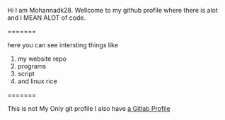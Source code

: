 Hi I am Mohannadk28. Wellcome to my github profile where there is alot and I MEAN ALOT of code.

=======

here you can see intersting things like
1. my website repo
2. programs
3. script
4. and linux rice

=======

This is not My Only git profile I also have [a Gitlab Profile](https://gitlab.com/Mohannadk28 "Follow me on Gitlab")
<!---
Mohannadk28/Mohannadk28 is a ✨ special ✨ repository because its `README.md` (this file) appears on your GitHub profile.
You can click the Preview link to take a look at your changes.
--->
